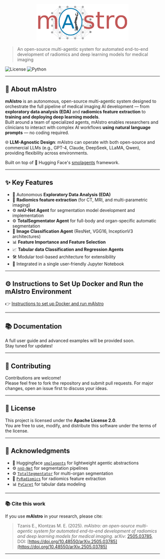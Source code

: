 <p align="center">
  <img src="mAIstro_logo.png" alt="mAIstro Logo" width="300"/>
</p>

> An open-source multi-agentic system for automated end-to-end development of radiomics and deep learning models for medical imaging

![License](https://img.shields.io/badge/License-Apache%202.0-blue.svg)
![Python](https://img.shields.io/badge/python-3.11+-green.svg)  

---

## 🚀 About mAIstro
**mAIstro** is an autonomous, open-source multi-agentic system designed to orchestrate the full pipeline of medical imaging AI development — from **exploratory data analysis (EDA)** and **radiomics feature extraction** to **training and deploying deep learning models**.  
Built around a team of specialized agents, mAIstro enables researchers and clinicians to interact with complex AI workflows **using natural language prompts** — no coding required.

🌐 **LLM-Agnostic Design**: mAIstro can operate with both open-source and commercial LLMs (e.g., GPT-4, Claude, DeepSeek, LLaMA, Qwen), providing flexibility across environments.

Built on top of 🤗 Hugging Face's [smolagents](https://github.com/huggingface/smolagents) framework.

---

## ✨  Key Features
- 🔎 Autonomous **Exploratory Data Analysis (EDA)**
- 🧬 **Radiomics feature extraction** (for CT, MRI, and multi-parametric imaging)
- ⚙️ **nnU-Net Agent** for segmentation model development and implementation
- ⚙️ **TotalSegmentator Agent** for full-body and organ-specific automatic segmentation
- 🩻 **Image Classification Agent** (ResNet, VGG16, InceptionV3 architectures)
- 📊 **Feature Importance and Feature Selection**
- 📈 **Tabular data Classification and Regression Agents**
- 🛠️ Modular tool-based architecture for extensibility
- 🧾 Integrated in a single user-friendly Jupyter Notebook

---

## ⚙️ Instructions to Set Up Docker and Run the mAIstro Environment

👉 [Instructions to set up Docker and run mAIstro](./install_mAIstro_env.md)

---

## 📚 Documentation
A full user guide and advanced examples will be provided soon.  
Stay tuned for updates!

---

## 🤝 Contributing

Contributions are welcome!  
Please feel free to fork the repository and submit pull requests. For major changes, open an issue first to discuss your ideas.

---

## 📄 License

This project is licensed under the **Apache License 2.0**.  
You are free to use, modify, and distribute this software under the terms of the license.

---

## 🧡 Acknowledgments

- 🤗 Huggingface [`smolagents`](https://github.com/huggingface/smolagents) for lightweight agentic abstractions
- ⚙️ [`nnU-Net`](https://github.com/MIC-DKFZ/nnUNet) for segmentation pipelines
- ⚙️ [`TotalSegmentator`](https://github.com/wasserth/TotalSegmentator) for multi-organ segmentation
- 🧬 [`PyRadiomics`](https://github.com/Radiomics/pyradiomics) for radiomics feature extraction
- 📊 [`PyCaret`](https://github.com/pycaret/pycaret) for tabular data modeling

---

### 📚 Cite this work

If you use **mAIstro** in your research, please cite:

>Tzanis E., Klontzas M. E. (2025). *mAIstro: an open-source multi-agentic system for automated end-to-end development of radiomics and deep learning models for medical imaging*. arXiv: [2505.03785](https://arxiv.org/abs/2505.03785), DOI: [https://doi.org/10.48550/arXiv.2505.03785](https://doi.org/10.48550/arXiv.2505.03785)

---

